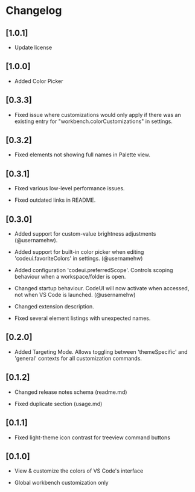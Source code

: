 # Changelog

## [1.0.1]

- Update license

## [1.0.0]

- Added Color Picker

## [0.3.3]

- Fixed issue where customizations would only apply if there was an existing entry for "workbench.colorCustomizations" in settings. 

##    [0.3.2]

- Fixed elements not showing full names in Palette view.

##    [0.3.1]

- Fixed various low-level performance issues.

- Fixed outdated links in README.

##    [0.3.0]

- Added support for custom-value brightness adjustments (@usernamehw).

- Added support for built-in color picker when editing 'codeui.favoriteColors' in settings. (@usernamehw)

- Added configuration 'codeui.preferredScope'. Controls scoping behaviour when a workspace/folder is open.

- Changed startup behaviour. CodeUI will now activate when accessed, not when VS Code is launched. (@usernamehw)

- Changed extension description.

- Fixed several element listings with unexpected names.

##    [0.2.0]

- Added Targeting Mode. Allows toggling between 'themeSpecific' and 'general' contexts for all customization commands.

##    [0.1.2]

- Changed release notes schema (readme.md)

- Fixed duplicate section (usage.md)

##    [0.1.1]

- Fixed light-theme icon contrast for treeview command buttons

##    [0.1.0]

- View & customize the colors of VS Code's interface

- Global workbench customization only
